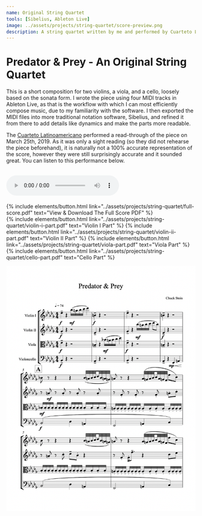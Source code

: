 ```yaml
---
name: Original String Quartet
tools: [Sibelius, Ableton Live]
image: ../assets/projects/string-quartet/score-preview.png
description: A string quartet written by me and performed by Cuarteto Latinoamericano
---
```


# Predator & Prey - An Original String Quartet

This is a short composition for two violins, a viola, and a cello, loosely based on the sonata form. I wrote the piece using four MIDI tracks in Ableton Live,
as that is the workflow with which I can most efficiently compose music, due to my familiarity with the software. I then exported the MIDI files
into more traditional notation software, Sibelius, and refined it from there to add details like dynamics and make the parts more readable.

The [Cuarteto Latinoamericano](https://en.wikipedia.org/wiki/Cuarteto_Latinoamericano) performed a read-through of the piece on March 25th, 2019.
As it was only a sight reading (so they did not rehearse the piece beforehand), it is naturally not a 100% accurate representation of the score,
however they were still surprisingly accurate and it sounded great. You can listen to this performance below.

<br />

<div class="text-center">
  <audio controls src="../assets/projects/string-quartet/string-quartet-performance.mp3">
    <!-- fallback -->
    <p>Your browser does not support HTML5 audio, but you can still <a href="../assets/projects/string-quartet/string-quartet-performance.mp3">download the recording</a>.</p>
  </audio>
</div>

<br />

<div class="text-center">
  {% include elements/button.html link="../assets/projects/string-quartet/full-score.pdf" text="View & Download The Full Score PDF" %}
</div>

<div class="text-center">
  {% include elements/button.html link="../assets/projects/string-quartet/violin-i-part.pdf" text="Violin I Part" %}
  {% include elements/button.html link="../assets/projects/string-quartet/violin-ii-part.pdf" text="Violin II Part" %}
  {% include elements/button.html link="../assets/projects/string-quartet/viola-part.pdf" text="Viola Part" %}
  {% include elements/button.html link="../assets/projects/string-quartet/cello-part.pdf" text="Cello Part" %}
</div>

![String Quartet Score Preview](../assets/projects/string-quartet/score-preview.png)
